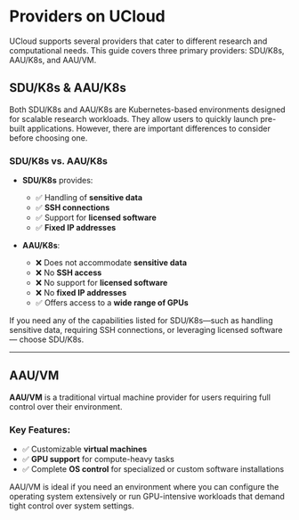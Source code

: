 # Providers on UCloud

UCloud supports several providers that cater to different research and computational needs. This guide covers three primary providers: SDU/K8s, AAU/K8s, and AAU/VM.

## SDU/K8s & AAU/K8s

Both SDU/K8s and AAU/K8s are Kubernetes-based environments designed for scalable research workloads. They allow users to quickly launch pre-built applications. However, there are important differences to consider before choosing one.

### SDU/K8s vs. AAU/K8s

- **SDU/K8s** provides:
  - ✅ Handling of **sensitive data**  
  - ✅ **SSH connections**  
  - ✅ Support for **licensed software**  
  - ✅ **Fixed IP addresses**

- **AAU/K8s**:
  - ❌ Does not accommodate **sensitive data**  
  - ❌ No **SSH access**  
  - ❌ No support for **licensed software**  
  - ❌ No **fixed IP addresses**  
  - ✅ Offers access to a **wide range of GPUs**

If you need any of the capabilities listed for SDU/K8s—such as handling sensitive data, requiring SSH connections, or leveraging licensed software — choose SDU/K8s. 

---

## AAU/VM

**AAU/VM** is a traditional virtual machine provider for users requiring full control over their environment.

### Key Features:

- ✅ Customizable **virtual machines**  
- ✅ **GPU support** for compute-heavy tasks  
- ✅ Complete **OS control** for specialized or custom software installations

AAU/VM is ideal if you need an environment where you can configure the operating system extensively or run GPU-intensive workloads that demand tight control over system settings.
